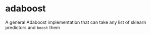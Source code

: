 # adaboost
A general Adaboost implementation that can take any list of sklearn predictors and `boost` them
